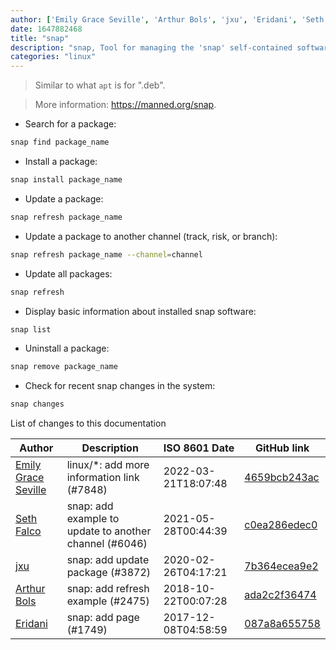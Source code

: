 ```yaml
---
author: ['Emily Grace Seville', 'Arthur Bols', 'jxu', 'Eridani', 'Seth Falco']
date: 1647882468
title: "snap"
description: "snap, Tool for managing the 'snap' self-contained software packages."
categories: "linux"
---
```

> Similar to what `apt` is for ".deb".

> More information: <https://manned.org/snap>.

- Search for a package:

```bash
snap find package_name
```

- Install a package:

```bash
snap install package_name
```

- Update a package:

```bash
snap refresh package_name
```

- Update a package to another channel (track, risk, or branch):

```bash
snap refresh package_name --channel=channel
```

- Update all packages:

```bash
snap refresh
```

- Display basic information about installed snap software:

```bash
snap list
```

- Uninstall a package:

```bash
snap remove package_name
```

- Check for recent snap changes in the system:

```bash
snap changes
```
List of changes to this documentation


Author | Description | ISO 8601 Date | GitHub link
------|-----|-----|-----
[Emily Grace Seville](mailto:emilyseville7cf@gmail.com) | linux/*: add more information link (#7848) | 2022-03-21T18:07:48 | [4659bcb243ac](https://github.com/tldr-pages/tldr/commit/4659bcb243ac572c9e0c95117097801f1e62bda4)
[Seth Falco](mailto:seth@falco.fun) | snap: add example to update to another channel (#6046) | 2021-05-28T00:44:39 | [c0ea286edec0](https://github.com/tldr-pages/tldr/commit/c0ea286edec036e38ce69ac75624dcefc0d76069)
[jxu](mailto:7989982+jxu@users.noreply.github.com) | snap: add update package (#3872) | 2020-02-26T04:17:21 | [7b364ecea9e2](https://github.com/tldr-pages/tldr/commit/7b364ecea9e2600594f39afd33fe370263a7eba2)
[Arthur Bols](mailto:arthur.bolsbe@gmail.com) | snap: add refresh example (#2475) | 2018-10-22T00:07:28 | [ada2c2f36474](https://github.com/tldr-pages/tldr/commit/ada2c2f3647404a015bdcdaeca7afd48a11b638c)
[Eridani](mailto:eridanired@users.noreply.github.com) | snap: add page (#1749) | 2017-12-08T04:58:59 | [087a8a655758](https://github.com/tldr-pages/tldr/commit/087a8a655758cf9520bd73c9bc23d91ebabe8d38)

